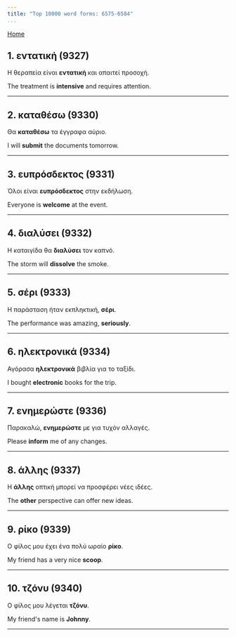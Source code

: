 ```yaml
---
title: "Top 10000 word forms: 6575-6584"
...
```


[Home](./) 

## 1. εντατική (9327)

Η θεραπεία είναι **εντατική** και απαιτεί προσοχή.

The treatment is **intensive** and requires attention.

---

## 2. καταθέσω (9330)

Θα **καταθέσω** τα έγγραφα αύριο.  

I will **submit** the documents tomorrow.

---

## 3. ευπρόσδεκτος (9331)

Όλοι είναι **ευπρόσδεκτος** στην εκδήλωση.  

Everyone is **welcome** at the event.

---

## 4. διαλύσει (9332)

Η καταιγίδα θα **διαλύσει** τον καπνό.

The storm will **dissolve** the smoke.

---

## 5. σέρι (9333)

Η παράσταση ήταν εκπληκτική, **σέρι**.  

The performance was amazing, **seriously**.

---

## 6. ηλεκτρονικά (9334)

Αγόρασα **ηλεκτρονικά** βιβλία για το ταξίδι.

I bought **electronic** books for the trip.

---

## 7. ενημερώστε (9336)

Παρακαλώ, **ενημερώστε** με για τυχόν αλλαγές.  

Please **inform** me of any changes.

---

## 8. άλλης (9337)

Η **άλλης** οπτική μπορεί να προσφέρει νέες ιδέες.  

The **other** perspective can offer new ideas.

---

## 9. ρίκο (9339)

Ο φίλος μου έχει ένα πολύ ωραίο **ρίκο**.

My friend has a very nice **scoop**.

---

## 10. τζόνυ (9340)

Ο φίλος μου λέγεται **τζόνυ**.

My friend's name is **Johnny**.

---

